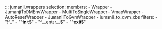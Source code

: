 ::: jumanji.wrappers
    selection:
      members:
        - Wrapper
        - JumanjiToDMEnvWrapper
        - MultiToSingleWrapper
        - VmapWrapper
        - AutoResetWrapper
        - JumanjiToGymWrapper
        - jumanji_to_gym_obs
      filters:
        - "!^_"
        - "^__init__$"
        - "^__enter__$"
        - "^__exit__$"
